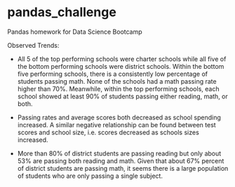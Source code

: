 # pandas_challenge
Pandas homework for Data Science Bootcamp


Observed Trends:

- All 5 of the top performing schools were charter schools while all five of the bottom performing schools were district schools. Within the bottom five performing schools, there is a consistently low percentage of students passing math. None of the schools had a math passing rate higher than 70%. Meanwhile, within the top performing schools, each school showed at least 90% of students passing either reading, math, or both.
 
- Passing rates and average scores both decreased as school spending increased. A similar negative relationship can be found between test scores and school size, i.e. scores decreased as schools sizes increased.
 
- More than 80% of district students are passing reading but only about 53% are passing both reading and math. Given that about 67% percent of district students are passing math, it seems there is a large population of students who are only passing a single subject.
